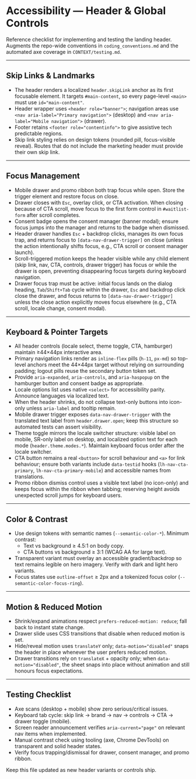 # Accessibility — Header & Global Controls

Reference checklist for implementing and testing the landing header. Augments the repo-wide conventions in `coding_conventions.md` and the automated axe coverage in `CONTEXT/testing.md`.

---

## Skip Links & Landmarks
- The header renders a localized `header.skipLink` anchor as its first focusable element. It targets `#main-content`, so every page-level `<main>` must use `id="main-content"`.
- Header wrapper uses `<header role="banner">`; navigation areas use `<nav aria-label="Primary navigation">` (desktop) and `<nav aria-label="Mobile navigation">` (drawer).
- Footer retains `<footer role="contentinfo">` to give assistive tech predictable regions.
- Skip link styling relies on design tokens (rounded pill, focus-visible reveal). Routes that do not include the marketing header must provide their own skip link.

---

## Focus Management
- Mobile drawer and promo ribbon both trap focus while open. Store the trigger element and restore focus on close.
- Drawer closes with `Esc`, overlay click, or CTA activation. When closing because of CTA scroll, move focus to the first form control in `#waitlist-form` after scroll completes.
- Consent badge opens the consent manager (banner modal); ensure focus jumps into the manager and returns to the badge when dismissed.
- Header drawer handles `Esc` + backdrop clicks, manages its own focus trap, and returns focus to `[data-nav-drawer-trigger]` on close (unless the action intentionally shifts focus, e.g., CTA scroll or consent manager launch).
- Scroll-triggered motion keeps the header visible while any child element (skip link, nav, CTA, controls, drawer trigger) has focus or while the drawer is open, preventing disappearing focus targets during keyboard navigation.
- Drawer focus trap must be active: initial focus lands on the dialog heading, `Tab`/`Shift+Tab` cycle within the drawer, `Esc` and backdrop click close the drawer, and focus returns to `[data-nav-drawer-trigger]` unless the close action explicitly moves focus elsewhere (e.g., CTA scroll, locale change, consent modal).

---

## Keyboard & Pointer Targets
- All header controls (locale select, theme toggle, CTA, hamburger) maintain ≥44×44px interactive area.
- Primary navigation links render as `inline-flex` pills (`h-11`, `px-md`) so top-level anchors meet the 44×44px target without relying on surrounding padding; logout pills reuse the secondary button token set.
- Provide `aria-expanded`, `aria-controls`, and `aria-haspopup` on the hamburger button and consent badge as appropriate.
- Locale options list uses native `<select>` for accessibility parity. Announce languages via localized text.
- When the header shrinks, do not collapse text-only buttons into icon-only unless `aria-label` and tooltip remain.
- Mobile drawer trigger exposes `data-nav-drawer-trigger` with the translated text label from `header.drawer.open`; keep this structure so automated tests can assert visibility.
- Theme toggle mirrors the locale switcher structure: visible label on mobile, SR-only label on desktop, and localized option text for each mode (`header.theme.modes.*`). Maintain keyboard focus order after the locale switcher.
- CTA button remains a real `<button>` for scroll behaviour and `<a>` for link behaviour; ensure both variants include `data-testid` hooks (`lh-nav-cta-primary`, `lh-nav-cta-primary-mobile`) and accessible names from translations.
- Promo ribbon dismiss control uses a visible text label (no icon-only) and keeps focus within the ribbon when tabbing; reserving height avoids unexpected scroll jumps for keyboard users.

---

## Color & Contrast
- Use design tokens with semantic names (`--semantic-color-*`). Minimum contrast:
  - Text vs background ≥ 4.5:1 on body copy.
  - CTA buttons vs background ≥ 3:1 (WCAG AA for large text).
- Transparent variant must overlay an accessible gradient/backdrop so text remains legible on hero imagery. Verify with dark and light hero variants.
- Focus states use `outline-offset` ≥ 2px and a tokenized focus color (`--semantic-color-focus-ring`).

---

## Motion & Reduced Motion
- Shrink/expand animations respect `prefers-reduced-motion: reduce`; fall back to instant state change.
- Drawer slide uses CSS transitions that disable when reduced motion is set.
- Hide/reveal motion uses `translateY` only; `data-motion="disabled"` snaps the header in place whenever the user prefers reduced motion.
- Drawer transitions rely on `translateX` + opacity only; when `data-motion="disabled"`, the sheet snaps into place without animation and still honours focus expectations.

---

## Testing Checklist
- Axe scans (desktop + mobile) show zero serious/critical issues.
- Keyboard tab cycle: skip link → brand → nav → controls → CTA → drawer toggle (mobile).
- Screen reader announcement verifies `aria-current="page"` on relevant nav items when implemented.
- Manual contrast check using tooling (axe, Chrome DevTools) on transparent and solid header states.
- Verify focus trapping/dismissal for drawer, consent manager, and promo ribbon.

Keep this file updated as new header variants or controls ship.
